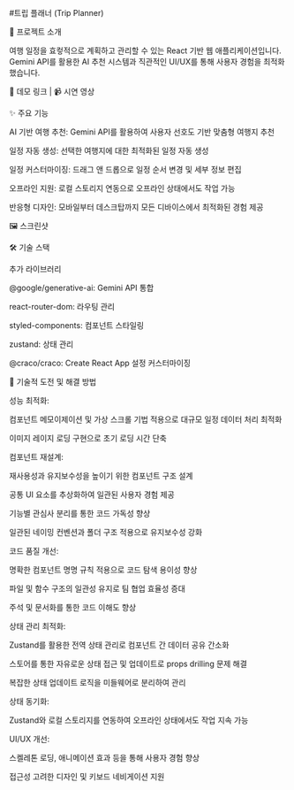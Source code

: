 #트립 플래너 (Trip Planner)

📌 프로젝트 소개

여행 일정을 효컿적으로 계획하고 관리할 수 있는 React 기반 웹 애플리케이션입니다. Gemini API를 활용한 AI 추천 시스템과 직관적인 UI/UX를 통해 사용자 경험을 최적화했습니다.

🔗 데모 링크 | 📹 시연 영상

✨ 주요 기능

AI 기반 여행 추천: Gemini API를 활용하여 사용자 선호도 기반 맞춤형 여행지 추천

일정 자동 생성: 선택한 여행지에 대한 최적화된 일정 자동 생성

일정 커스터마이징: 드래그 앤 드롭으로 일정 순서 변경 및 세부 정보 편집

오프라인 지원: 로컬 스토리지 연동으로 오프라인 상태에서도 작업 가능

반응형 디자인: 모바일부터 데스크탑까지 모든 디바이스에서 최적화된 경험 제공

🖼️ 스크린샷

🛠️ 기술 스택

추가 라이브러리

@google/generative-ai: Gemini API 통합

react-router-dom: 라우팅 관리

styled-components: 컴포넌트 스타일링

zustand: 상태 관리

@craco/craco: Create React App 설정 커스터마이징

🧠 기술적 도전 및 해결 방법

성능 최적화:

컴포넌트 메모이제이션 및 가상 스크롤 기법 적용으로 대규모 일정 데이터 처리 최적화

이미지 레이지 로딩 구현으로 초기 로딩 시간 단축

컴포넌트 재설계:

재사용성과 유지보수성을 높이기 위한 컴포넌트 구조 설계

공통 UI 요소를 추상화하여 일관된 사용자 경험 제공

기능별 관심사 분리를 통한 코드 가독성 향상

일관된 네이밍 컨벤션과 폴더 구조 적용으로 유지보수성 강화

코드 품질 개선:

명확한 컴포넌트 명명 규칙 적용으로 코드 탐색 용이성 향상

파일 및 함수 구조의 일관성 유지로 팀 협업 효율성 증대

주석 및 문서화를 통한 코드 이해도 향상

상태 관리 최적화:

Zustand를 활용한 전역 상태 관리로 컴포넌트 간 데이터 공유 간소화

스토어를 통한 자유로운 상태 접근 및 업데이트로 props drilling 문제 해결

복잡한 상태 업데이트 로직을 미들웨어로 분리하여 관리

상태 동기화:

Zustand와 로컬 스토리지를 연동하여 오프라인 상태에서도 작업 지속 가능

UI/UX 개선:

스켈레톤 로딩, 애니메이션 효과 등을 통해 사용자 경험 향상

접근성 고려한 디자인 및 키보드 네비게이션 지원

